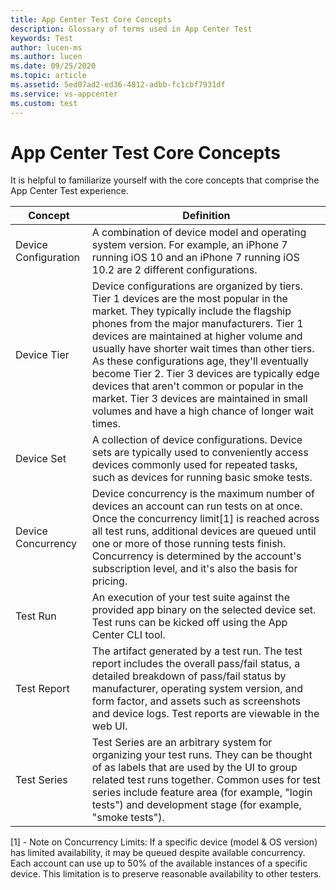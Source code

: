 ```yaml
---
title: App Center Test Core Concepts
description: Glossary of terms used in App Center Test
keywords: Test
author: lucen-ms
ms.author: lucen
ms.date: 09/25/2020
ms.topic: article
ms.assetid: 5ed07ad2-ed36-4812-adbb-fc1cbf7931df
ms.service: vs-appcenter
ms.custom: test
---
```


# App Center Test Core Concepts

It is helpful to familiarize yourself with the core concepts that comprise the App Center Test experience.


|       Concept        |                                                                                                                                                                                                                                                                 Definition                                                                                                                                                                                                                                                                  |
|----------------------|---------------------------------------------------------------------------------------------------------------------------------------------------------------------------------------------------------------------------------------------------------------------------------------------------------------------------------------------------------------------------------------------------------------------------------------------------------------------------------------------------------------------------------------------|
| Device Configuration |                                                                                                                                                                                    A combination of device model and operating system version. For example, an iPhone 7 running iOS 10 and an iPhone 7 running iOS 10.2 are 2 different configurations.                                                                                                                                                                                     |
|     Device Tier      | Device configurations are organized by tiers. Tier 1 devices are the most popular in the market. They typically include the flagship phones from the major manufacturers. Tier 1 devices are maintained at higher volume and usually have shorter wait times than other tiers. As these configurations age, they'll eventually become Tier 2. Tier 3 devices are typically edge devices that aren't common or popular in the market. Tier 3 devices are maintained in small volumes and have a high chance of longer wait times. |
|      Device Set      |                                                                                                                                                                            A collection of device configurations. Device sets are typically used to conveniently access devices commonly used for repeated tasks, such as devices for running basic smoke tests.                                                                                                                                                                            |
|  Device Concurrency  | Device concurrency is the maximum number of devices an account can run tests on at once. Once the concurrency limit[1] is reached across all test runs, additional devices are queued until one or more of those running tests finish. Concurrency is determined by the account's subscription level, and it's also the basis for pricing.                                       |
|       Test Run       |                                                                                                                                                                               An execution of your test suite against the provided app binary on the selected device set. Test runs can be kicked off using the App Center CLI tool.                                                                                                                                                                               |
|     Test Report      |                                                                                                                         The artifact generated by a test run. The test report includes the overall pass/fail status, a detailed breakdown of pass/fail status by manufacturer, operating system version, and form factor, and assets such as screenshots and device logs. Test reports are viewable in the web UI.                                                                                                                          |
|     Test Series      |                                                                                                                     Test Series are an arbitrary system for organizing your test runs. They can be thought of as labels that are used by the UI to group related test runs together. Common uses for test series include feature area (for example, "login tests") and development stage (for example, "smoke tests").                                                                                                                     |

[1] - Note on Concurrency Limits: If a specific device (model & OS version) has limited availability, it may be queued despite available concurrency. Each account can use up to 50% of the available instances of a specific device. This limitation is to preserve reasonable availability to other testers. 
